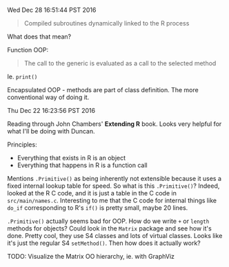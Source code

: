 


Wed Dec 28 16:51:44 PST 2016

> Compiled subroutines dynamically linked to the R process

What does that mean?

Function OOP:

> The call to the generic is evaluated as a call to the selected method

Ie. `print()`

Encapsulated OOP - methods are part of class definition. The more
conventional way of doing it.

Thu Dec 22 16:23:56 PST 2016

Reading through John Chambers' __Extending R__ book. Looks very helpful for
what I'll be doing with Duncan.

Principles:
- Everything that exists in R is an object
- Everything that happens in R is a function call

Mentions `.Primitive()` as being inherently not extensible because it uses
a fixed internal lookup table for speed. So what is this `.Primitive()`?
Indeed, looked at the R C code, and it is just a table in the C code in
`src/main/names.c`.
Interesting to me that the C code for internal things like `do_if`
corresponding to R's `if()` is
pretty small, maybe 20 lines.

`.Primitive()` actually seems bad for OOP. How do we write `+` or `length`
methods for objects? Could look in the `Matrix` package and see how it's
done. Pretty cool, they use S4 classes and lots of virtual classes. Looks
like it's just the regular S4 `setMethod()`. Then how does it actually
work?

TODO: Visualize the Matrix OO hierarchy, ie. with GraphViz
